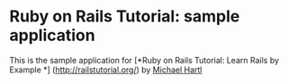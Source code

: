 # Ruby on Rails Tutorial: sample application
This is the sample application for
[*Ruby on Rails Tutorial: Learn Rails by Example *] (http://railstutorial.org/)
by [Michael Hartl](http://michaelhartl.com/)